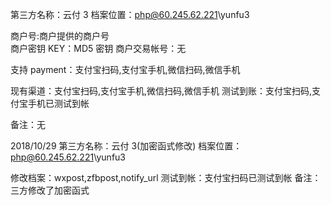 第三方名称：云付 3
档案位置：php@60.245.62.221\yunfu3

商户号:商户提供的商户号  
商户密钥 KEY：MD5 密钥
商户交易帐号：无

支持 payment：支付宝扫码,支付宝手机,微信扫码,微信手机

现有渠道：支付宝扫码,支付宝手机,微信扫码,微信手机
测试到账：支付宝扫码,支付宝手机已测试到帐

备注：无

2018/10/29
第三方名称：云付 3(加密函式修改)
档案位置：php@60.245.62.221\yunfu3

修改档案：wxpost,zfbpost,notify_url
测试到帐：支付宝扫码已测试到帐
备注：三方修改了加密函式
